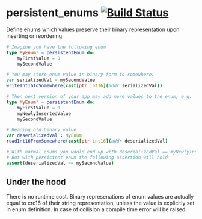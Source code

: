 # persistent_enums [![Build Status](https://travis-ci.org/yglukhov/persistent_enums.svg?branch=master)](https://travis-ci.org/yglukhov/persistent_enums)
Define enums which values preserve their binary representation upon inserting or reordering

```nim
# Imagine you have the following enum
type MyEnum* = persistentEnum do:
    myFirstValue = 0
    mySecondValue

# You may store enum value in binary form to somewhere:
var serializedVal = mySecondValue
writeInt16ToSomewhere(cast[ptr int16](addr serializedVal))
```
```nim
# Then next version of your app may add more values to the enum, e.g.
type MyEnum* = persistentEnum do:
    myFirstValue = 0
    myNewlyInsertedValue
    mySecondValue

# Reading old binary value
var deserializedVal : MyEnum
readInt16FromSomewhere(cast[ptr int16](addr deserializedVal)

# With normal enums you would end up with deserializedVal == myNewlyInsertedValue
# But with persistent enum the following assertion will hold
assert(deserializedVal == mySecondValue)
```

## Under the hood
There is no runtime cost. Binary represenations of enum values are actually equal to crc16
of their string representation, unless the value is explicitly set in enum definition.
In case of collision a compile time error will be raised.
